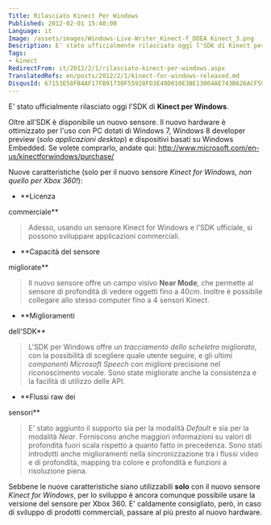 ```yaml
---
Title: Rilasciato Kinect Per Windows
Published: 2012-02-01 15:40:00
Language: it
Image: /assets/images/Windows-Live-Writer_Kinect-f_DDEA_Kinect_3.png
Description: E' stato ufficialmente rilasciato oggi l'SDK di Kinect per Windows . Oltre all'SDK è disponibile un nuovo sensore. Il nuovo hardware è ottimizzato per l'uso con PC dotati di Windows 7, Windows 8 developer preview ( solo applicazioni desktop ) e dispositivi basati su Windows Embedded.
Tags:
- kinect
RedirectFrom: it/2012/2/1/rilasciato-kinect-per-windows.aspx
TranslatedRefs: en/posts/2012/2/1/kinect-for-windows-released.md
DisqusId: 67153E58FB4AF17FB91730F55928FD3E49D010E3BE13064AE743B626ACF59EAE
---
```

 E' stato ufficialmente rilasciato oggi l'SDK di **Kinect per Windows**.

Oltre all'SDK è disponibile un nuovo sensore. Il nuovo hardware è ottimizzato per l'uso con PC dotati di Windows 7, Windows 8 developer preview (*solo applicazioni desktop*) e dispositivi basati su Windows Embedded. Se volete comprarlo, andate qui: <a href="http://www.microsoft.com/en-us/kinectforwindows/purchase/" target="_blank">http://www.microsoft.com/en-us/kinectforwindows/purchase/</a>

Nuove caratteristiche (solo per il nuovo sensore *Kinect for Windows, non quello per Xbox 360!*):

*   <div style="text-align: justify;">**Licenza
commerciale**</div>

> Adesso, usando un sensore Kinect for Windows e l'SDK ufficiale, si possono sviluppare applicazioni commerciali.

*   <div style="text-align: justify;">**Capacità del sensore
migliorate**</div>

> Il nuovo sensore offre un campo visivo **Near Mode**, che permette al sensore di profondità di vedere oggetti fino a 40cm. Inoltre è possibile collegare allo stesso computer fino a 4 sensori Kinect.

*   <div style="text-align: justify;">**Miglioramenti
dell'SDK**</div>

> L'SDK per Windows offre un *tracciamento dello scheletro migliorato*,  con la possibilità di scegliere quale utente seguire, e gli ultimi *componenti Microsoft Speech* con migliore precisione nel riconoscimento vocale. Sono state migliorate anche la consistenza e la facilità di utilizzo delle API.

*   <div style="text-align: justify;">**Flussi raw dei
sensori**</div>

> E' stato aggiunto il supporto sia per la modalità *Default* e sia per la modalità *Near*. Forniscono anche maggiori informazioni su valori di profondità fuori scala rispetto a quanto fatto in precedenza. Sono stati introdotti anche miglioramenti nella sincronizzazione tra i flussi video e di profondità, mapping tra colore e profondità e funzioni a risoluzione piena. 

Sebbene le nuove caratteristiche siano utilizzabili **solo** con il nuovo sensore *Kinect for Windows*, per lo sviluppo è ancora comunque possibile usare la versione del sensore per Xbox 360. E' caldamente consigliato, però, in caso di sviluppo di prodotti commerciali, passare al più presto al nuovo hardware.